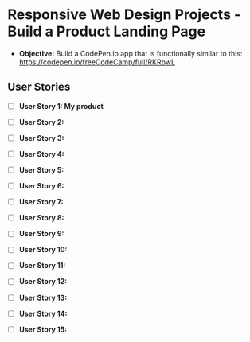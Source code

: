 # Responsive Web Design Projects - Build a Product Landing Page

- **Objective:** Build a CodePen.io app that is functionally similar to this: https://codepen.io/freeCodeCamp/full/RKRbwL

## User Stories

- [ ] **User Story 1: My product**
- [ ] **User Story 2:**
- [ ] **User Story 3:**
- [ ] **User Story 4:**
- [ ] **User Story 5:**
- [ ] **User Story 6:**
- [ ] **User Story 7:**
- [ ] **User Story 8:**
- [ ] **User Story 9:**
- [ ] **User Story 10:**
- [ ] **User Story 11:**
- [ ] **User Story 12:**
- [ ] **User Story 13:**
- [ ] **User Story 14:**
- [ ] **User Story 15:**

